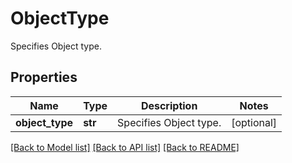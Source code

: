 # ObjectType

Specifies Object type.

## Properties
Name | Type | Description | Notes
------------ | ------------- | ------------- | -------------
**object_type** | **str** | Specifies Object type. | [optional] 

[[Back to Model list]](../README.md#documentation-for-models) [[Back to API list]](../README.md#documentation-for-api-endpoints) [[Back to README]](../README.md)


